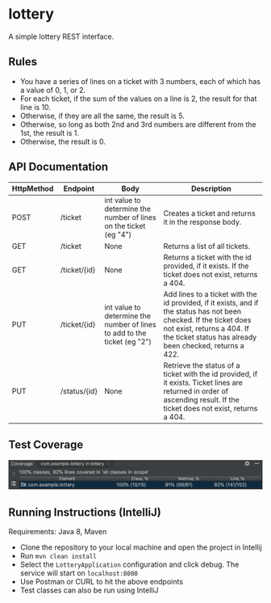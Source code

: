 # lottery

A simple lottery REST interface.

## Rules
* You have a series of lines on a ticket with 3 numbers, each of which has a value of 0, 1, or 2.
* For each ticket, if the sum of the values on a line is 2, the result for that line is 10.
* Otherwise, if they are all the same, the result is 5.
* Otherwise, so long as both 2nd and 3rd numbers are different from the 1st, the result is 1.
* Otherwise, the result is 0.

## API Documentation

|HttpMethod|Endpoint|Body|Description|
| ------------- | ------------- | ------------- | ------------- |
|POST|/ticket|int value to determine the number of lines on the ticket (eg "4")|Creates a ticket and returns it in the response body.|
|GET|/ticket|None|Returns a list of all tickets.|
|GET|/ticket/{id}|None|Returns a ticket with the id provided, if it exists. If the ticket does not exist, returns a 404.|
|PUT|/ticket/{id}|int value to determine the number of lines to add to the ticket (eg "2")|Add lines to a ticket with the id provided, if it exists, and if the status has not been checked. If the ticket does not exist, returns a 404. If the ticket status has already been checked, returns a 422.|
|PUT|/status/{id}|None|Retrieve the status of a ticket with the id provided, if it exists. Ticket lines are returned in order of ascending result. If the ticket does not exist, returns a 404.|

## Test Coverage
<img src="https://raw.githubusercontent.com/aoifeob/lottery/master/codeCoverage.png">

## Running Instructions (IntelliJ)

Requirements: Java 8, Maven

* Clone the repository to your local machine and open the project in Intellij
* Run `mvn clean install`
* Select the `LotteryApplication` configuration and click debug. The service will start on `localhost:8080`
* Use Postman or CURL to hit the above endpoints
* Test classes can also be run using IntelliJ
